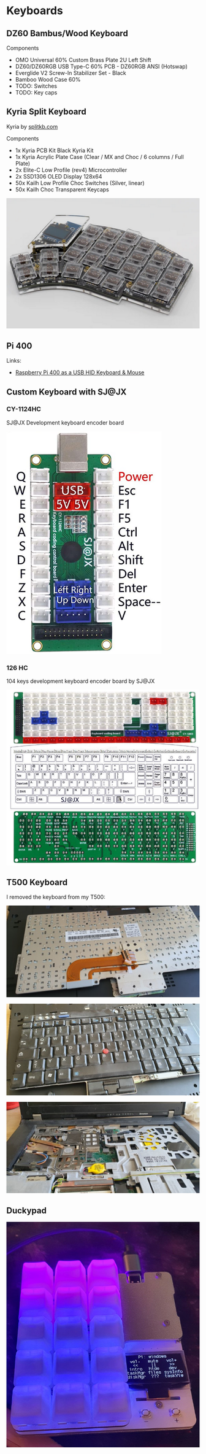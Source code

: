 # Keyboards

## DZ60 Bambus/Wood Keyboard

Components

- OMO Universal 60% Custom Brass Plate 2U Left Shift
- DZ60/DZ60RGB USB Type-C 60% PCB - DZ60RGB ANSI (Hotswap)
- Everglide V2 Screw-In Stabilizer Set - Black
- Bamboo Wood Case 60%
- TODO: Switches
- TODO: Key caps

## Kyria Split Keyboard

Kyria by [splitkb.com](https://splitkb.com/)

Components

- 1x Kyria PCB Kit Black Kyria Kit
- 1x Kyria Acrylic Plate Case (Clear / MX and Choc / 6 columns / Full Plate)
- 2x Elite-C Low Profile (rev4) Microcontroller
- 2x SSD1306 OLED Display 128x64
- 50x Kailh Low Profile Choc Switches (Silver, linear)
- 50x Kailh Choc Transparent Keycaps

![kyria-split-keyboard](_keyboards_kyria-split-keyboard.png)

## Pi 400

Links:

- [Raspberry Pi 400 as a USB HID Keyboard & Mouse](https://github.com/Gadgetoid/pi400kb)

## Custom Keyboard with SJ@JX

### CY-1124HC

SJ@JX Development keyboard encoder board

![SJ-at-JX-1124](_keyboards_SJ-at-JX-1124.png)

### 126 HC

104 keys development keyboard encoder board by SJ@JX

![SJ-at-JX-126-HC](_keyboards_SJ-at-JX-126-HC-pic.png)

## T500 Keyboard

I removed the keyboard from my T500:

![T500-keyboard](_keyboards_T500-keyboard1.jpg)

![T500-keyboard](_keyboards_T500-keyboard2.jpg)

![T500-keyboard](_keyboards_T500-keyboard3.jpg)

## Duckypad

![duckyPad](_keyboards_duckyPad.jpg)
